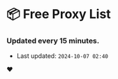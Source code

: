 # :package: Free Proxy List
### Updated every 15 minutes.

- Last updated: `2024-10-07 02:40`

:heart:
